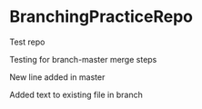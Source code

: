 # BranchingPracticeRepo
Test repo

Testing for branch-master merge steps

New line added in master

Added text to existing file in branch
